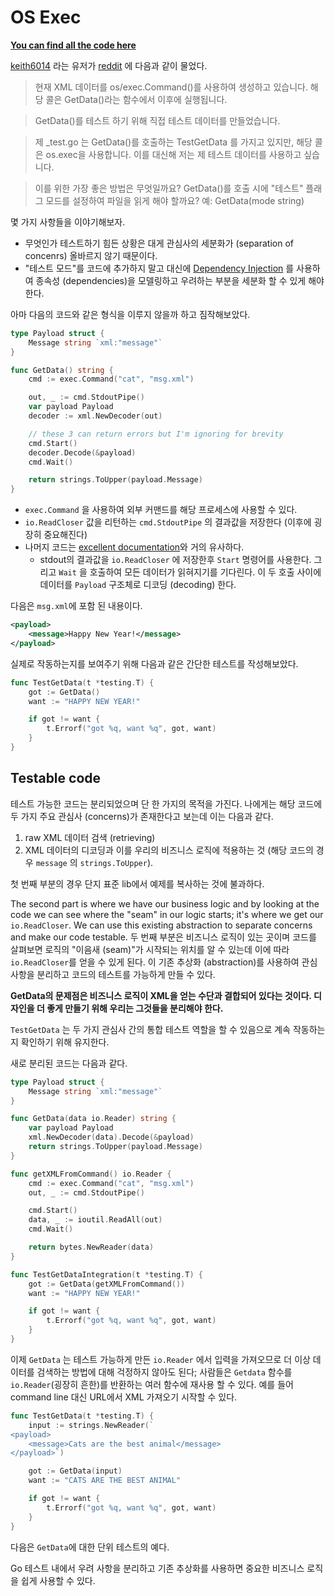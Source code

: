 # OS Exec

**[You can find all the code here](https://github.com/quii/learn-go-with-tests/tree/main/q-and-a/os-exec)**

[keith6014](https://www.reddit.com/user/keith6014) 라는 유저가 [reddit](https://www.reddit.com/r/golang/comments/aaz8ji/testdata_and_function_setup_help/) 에 다음과 같이 물었다.

> 현재 XML 데이터를 os/exec.Command()를 사용하여 생성하고 있습니다. 해당 콜은 GetData()라는 함수에서 이후에 실행됩니다.

> GetData()를 테스트 하기 위해 직접 테스트 데이터를 만들었습니다.

> 제 _test.go 는 GetData()를 호출하는 TestGetData 를 가지고 있지만, 해당 콜은 os.exec을 사용합니다. 이를 대신해 저는 제 테스트 데이터를 사용하고 싶습니다.

> 이를 위한 가장 좋은 방법은 무엇일까요? GetData()를 호출 시에 "테스트" 플래그 모드를 설정하여 파일을 읽게 해야 할까요? 예: GetData(mode string)

몇 가지 사항들을 이야기해보자.

- 무엇인가 테스트하기 힘든 상황은 대게 관심사의 세분화가 (separation of concenrs) 올바르지 않기 때문이다.
- "테스트 모드"를 코드에 추가하지 말고 대신에 [Dependency Injection](/dependency-injection.md) 를 사용하여 종속성 (dependencies)을 모델링하고 우려하는 부분을 세분화 할 수 있게 해야 한다.

아마 다음의 코드와 같은 형식을 이루지 않을까 하고 짐작해보았다.

```go
type Payload struct {
	Message string `xml:"message"`
}

func GetData() string {
	cmd := exec.Command("cat", "msg.xml")

	out, _ := cmd.StdoutPipe()
	var payload Payload
	decoder := xml.NewDecoder(out)

	// these 3 can return errors but I'm ignoring for brevity
	cmd.Start()
	decoder.Decode(&payload)
	cmd.Wait()

	return strings.ToUpper(payload.Message)
}
```

- `exec.Command` 을 사용하여 외부 커맨드를 해당 프로세스에 사용할 수 있다.
- `io.ReadCloser` 값을 리턴하는 `cmd.StdoutPipe` 의 결과값을 저장한다 (이후에 굉장히 중요해진다)
- 나머지 코드는 [excellent documentation](https://golang.org/pkg/os/exec/#example_Cmd_StdoutPipe)와 거의 유사하다.
    - stdout의 결과값을 `io.ReadCloser` 에 저장한후 `Start` 명령어를 사용한다. 그리고 `Wait` 을 호출하여 모든 데이터가 읽혀지기를 기다린다. 이 두 호출 사이에 데이터를 `Payload` 구조체로 디코딩 (decoding) 한다.

다음은 `msg.xml`에 포함 된 내용이다.

```xml
<payload>
    <message>Happy New Year!</message>
</payload>
```

실제로 작동하는지를 보여주기 위해 다음과 같은 간단한 테스트를 작성해보았다.

```go
func TestGetData(t *testing.T) {
	got := GetData()
	want := "HAPPY NEW YEAR!"

	if got != want {
		t.Errorf("got %q, want %q", got, want)
	}
}
```

## Testable code

테스트 가능한 코드는 분리되었으며 단 한 가지의 목적을 가진다. 나에게는 해당 코드에 두 가지 주요 관심사 (concerns)가 존재한다고 보는데 이는 다음과 같다.

1. raw XML 데이터 검색 (retrieving)
2. XML 데이터의 디코딩과 이를 우리의 비즈니스 로직에 적용하는 것 (해당 코드의 경우 `message` 의 `strings.ToUpper`).

첫 번째 부분의 경우 단지 표준 lib에서 예제를 복사하는 것에 불과하다.

The second part is where we have our business logic and by looking at the code we can see where the "seam" in our logic starts; it's where we get our `io.ReadCloser`. We can use this existing abstraction to separate concerns and make our code testable.
두 번째 부분은 비즈니스 로직이 있는 곳이며 코드를 살펴보면 로직의 "이음새 (seam)"가 시작되는 위치를 알 수 있는데 이에 따라 `io.ReadCloser`를 얻을 수 있게 된다. 이 기존 추상화 (abstraction)를 사용하여 관심 사항을 분리하고 코드의 테스트를 가능하게 만들 수 있다.

**GetData의 문제점은 비즈니스 로직이 XML을 얻는 수단과 결합되어 있다는 것이다. 디자인을 더 좋게 만들기 위해 우리는 그것들을 분리해야 한다.**

`TestGetData` 는 두 가지 관심사 간의 통합 테스트 역할을 할 수 있음으로 계속 작동하는지 확인하기 위해 유지한다.

새로 분리된 코드는 다음과 같다.

```go
type Payload struct {
	Message string `xml:"message"`
}

func GetData(data io.Reader) string {
	var payload Payload
	xml.NewDecoder(data).Decode(&payload)
	return strings.ToUpper(payload.Message)
}

func getXMLFromCommand() io.Reader {
	cmd := exec.Command("cat", "msg.xml")
	out, _ := cmd.StdoutPipe()

	cmd.Start()
	data, _ := ioutil.ReadAll(out)
	cmd.Wait()

	return bytes.NewReader(data)
}

func TestGetDataIntegration(t *testing.T) {
	got := GetData(getXMLFromCommand())
	want := "HAPPY NEW YEAR!"

	if got != want {
		t.Errorf("got %q, want %q", got, want)
	}
}
```

이제 `GetData` 는 테스트 가능하게 만든 `io.Reader` 에서 입력을 가져오므로 더 이상 데이터를 검색하는 방법에 대해 걱정하지 않아도 된다; 사람들은 `Getdata` 함수를 `io.Reader`(굉장히 흔한)를 반환하는 여러 함수에 재사용 할 수 있다. 예를 들어 command line 대신 URL에서 XML 가져오기 시작할 수 있다.

```go
func TestGetData(t *testing.T) {
	input := strings.NewReader(`
<payload>
    <message>Cats are the best animal</message>
</payload>`)

	got := GetData(input)
	want := "CATS ARE THE BEST ANIMAL"

	if got != want {
		t.Errorf("got %q, want %q", got, want)
	}
}

```

다음은 `GetData`에 대한 단위 테스트의 예다.

Go 테스트 내에서 우려 사항을 분리하고 기존 추상화를 사용하면 중요한 비즈니스 로직을 쉽게 사용할 수 있다.
